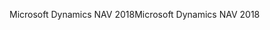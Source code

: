 <span data-ttu-id="98a93-101">Microsoft Dynamics NAV 2018</span><span class="sxs-lookup"><span data-stu-id="98a93-101">Microsoft Dynamics NAV 2018</span></span>